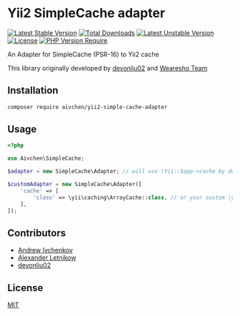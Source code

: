 # Yii2 SimpleCache adapter
[![Latest Stable Version](http://poser.pugx.org/aivchen/yii2-simple-cache-adapter/v)](https://packagist.org/packages/aivchen/yii2-simple-cache-adapter) [![Total Downloads](http://poser.pugx.org/aivchen/yii2-simple-cache-adapter/downloads)](https://packagist.org/packages/aivchen/yii2-simple-cache-adapter) [![Latest Unstable Version](http://poser.pugx.org/aivchen/yii2-simple-cache-adapter/v/unstable)](https://packagist.org/packages/aivchen/yii2-simple-cache-adapter) [![License](http://poser.pugx.org/aivchen/yii2-simple-cache-adapter/license)](https://packagist.org/packages/aivchen/yii2-simple-cache-adapter) [![PHP Version Require](http://poser.pugx.org/aivchen/yii2-simple-cache-adapter/require/php)](https://packagist.org/packages/aivchen/yii2-simple-cache-adapter)

An Adapter for SimpleCache (PSR-16) to Yii2 cache

This library originally developed by [devonliu02](https://github.com/devonliu02) and [Wearesho Team](https://wearesho.com)

## Installation

```bash
composer require aivchen/yii2-simple-cache-adapter
```

## Usage

```php
<?php

use Aivchen\SimpleCache;

$adapter = new SimpleCache\Adapter; // will use \Yii::$app->cache by default

$customAdapter = new SimpleCache\Adapter([
    'cache' => [
        'class' => \yii\caching\ArrayCache::class, // or your custom \yii\caching\CacheInterface implementation
    ],
]);

```

## Contributors
- [Andrew Ivchenkov](mailto:and.ivchenkov@gmail.com)
- [Alexander Letnikow](mailto:reclamme@gmail.com)
- [devonliu02](https://github.com/devonliu02)

## License
[MIT](./LICENSE.md)
